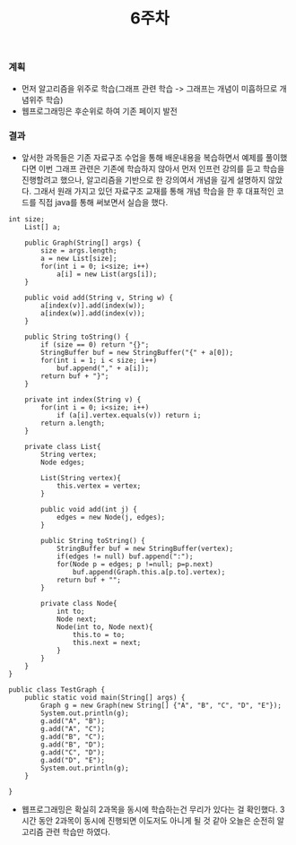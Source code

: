 ﻿---
title: "6주차"
---

### 계획
  - 먼저 알고리즘을 위주로 학습(그래프 관련 학습 -> 그래프는 개념이 미흡하므로 개념위주 학습)
  - 웹프로그래밍은 후순위로 하여 기존 페이지 발전

### 결과
  - 앞서한 과목들은 기존 자료구조 수업을 통해 배운내용을 복습하면서 예제를 풀이했다면 이번 그래프 관련은 기존에 학습하지 않아서 먼저 인프런 강의를 듣고 학습을 진행할려고 했으나, 알고리즘을 기반으로 한 강의여서 개념을 깊게 설명하지 않았다. 그래서 원래 가지고 있던 자료구조 교재를 통해 개념 학습을 한 후 대표적인 코드를 직접 java를 통해 써보면서 실습을 했다.
```
int size;
	List[] a;
	
	public Graph(String[] args) {
		size = args.length;
		a = new List[size];
		for(int i = 0; i<size; i++) 
			a[i] = new List(args[i]);
	}
	
	public void add(String v, String w) {
		a[index(v)].add(index(w));
		a[index(w)].add(index(v));
	}
	
	public String toString() {
		if (size == 0) return "{}";
		StringBuffer buf = new StringBuffer("{" + a[0]);
		for(int i = 1; i < size; i++) 
			buf.append("," + a[i]);
		return buf + "}";
	}
	
	private int index(String v) {
		for(int i = 0; i<size; i++)
			if (a[i].vertex.equals(v)) return i;
		return a.length;
	}
	
	private class List{
		String vertex;
		Node edges;
		
		List(String vertex){
			this.vertex = vertex;
		}
		
		public void add(int j) {
			edges = new Node(j, edges);
		}
		
		public String toString() {
			StringBuffer buf = new StringBuffer(vertex);
			if(edges != null) buf.append(":");
			for(Node p = edges; p !=null; p=p.next) 
				buf.append(Graph.this.a[p.to].vertex);
			return buf + "";
		}
	
		private class Node{
			int to;
			Node next;
			Node(int to, Node next){
				this.to = to;
				this.next = next;
			}
		}
	}
}
``` 

```
public class TestGraph {
	public static void main(String[] args) {
		Graph g = new Graph(new String[] {"A", "B", "C", "D", "E"});
		System.out.println(g);
		g.add("A", "B");
		g.add("A", "C");
		g.add("B", "C");
		g.add("B", "D");
		g.add("C", "D");
		g.add("D", "E");
		System.out.println(g);
	}

}
```
  - 웹프로그래밍은 확실히 2과목을 동시에 학습하는건 무리가 있다는 걸 확인했다. 3시간 동안 2과목이 동시에 진행되면 이도저도 아니게 될 것 같아 오늘은 순전히 알고리즘 관련 학습만 하였다. 



  
    
    


